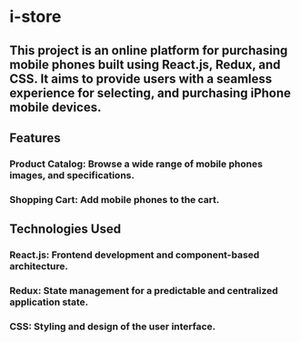 # i-store

## This project is an online platform for purchasing mobile phones built using React.js, Redux, and CSS. It aims to provide users with a seamless experience for selecting, and purchasing iPhone mobile devices.

## Features
### Product Catalog: Browse a wide range of mobile phones images, and specifications.
### Shopping Cart: Add mobile phones to the cart.

## Technologies Used
### React.js: Frontend development and component-based architecture.
### Redux: State management for a predictable and centralized application state.
### CSS: Styling and design of the user interface.

